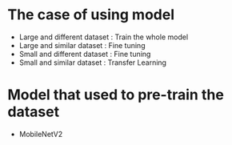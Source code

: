 # The case of using model
  * Large and different dataset : Train the whole model
  * Large and similar dataset : Fine tuning
  * Small and different dataset : Fine tuning
  * Small and similar dataset : Transfer Learning

# Model that used to pre-train the dataset
 * MobileNetV2
